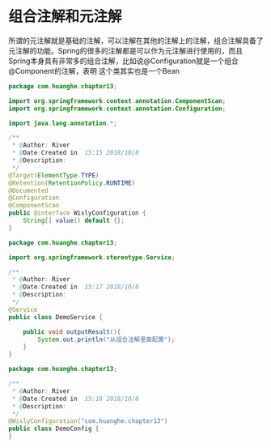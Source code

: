 # 组合注解和元注解

所谓的元注解就是基础的注解，可以注解在其他的注解上的注解，组合注解具备了元注解的功能。Spring的很多的注解都是可以作为元注解进行使用的，而且Spring本身具有非常多的组合注解，比如说@Configuration就是一个组合@Component的注解，表明 这个类其实也是一个Bean

```java
package com.huanghe.chapter13;

import org.springframework.context.annotation.ComponentScan;
import org.springframework.context.annotation.Configuration;

import java.lang.annotation.*;

/**
 * @Author: River
 * @Date:Created in  15:15 2018/10/8
 * @Description:
 */
@Target(ElementType.TYPE)
@Retention(RetentionPolicy.RUNTIME)
@Documented
@Configuration
@ComponentScan
public @interface WislyConfiguration {
    String[] value() default {};
}

```

```java
package com.huanghe.chapter13;

import org.springframework.stereotype.Service;

/**
 * @Author: River
 * @Date:Created in  15:17 2018/10/8
 * @Description:
 */
@Service
public class DemoService {

    public void outputResult(){
        System.out.println("从组合注解里面配置");
    }
}

```

```java
package com.huanghe.chapter13;

/**
 * @Author: River
 * @Date:Created in  15:18 2018/10/8
 * @Description:
 */
@WislyConfiguration("com.huanghe.chapter13")
public class DemoConfig {
}

```

